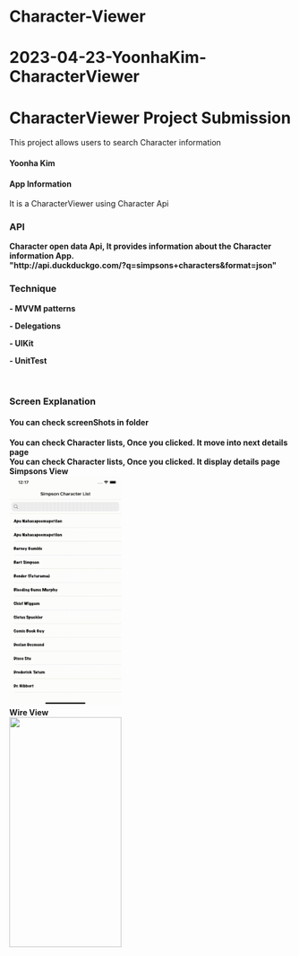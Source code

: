 # Character-Viewer

# 2023-04-23-YoonhaKim-CharacterViewer

# CharacterViewer Project Submission
This project allows users to search Character information

<h4> Yoonha Kim </h4>

<h4>App Information </h4>
It is a CharacterViewer using Character Api

<h3>API</h3>
<div><b>Character open data Api, It provides information about the Character information App. <b></div>
<div></div>
"http://api.duckduckgo.com/?q=simpsons+characters&format=json"

<h3>Technique</h3>
<p>- MVVM patterns</p>
<p>- Delegations</p>
<p>- UIKit </p>
<p>- UnitTest </p>
<p><br></p>

<h3>Screen Explanation</h3>
<h4>You can check screenShots in folder</h3>

<div>You can check Character lists, Once you clicked. It move into next details page</div>

<div>You can check Character lists, Once you clicked. It display details page</div>

<div> Simpsons View </div>
<img src = "https://github.com/Ghostlun/Character-Viewer/blob/master/ScreenGIF/simsonView.gif" width = 200 height = 410/>


<div> Wire View </div>
<img src = "https://github.com/Ghostlun/Character-Viewer/blob/master/ScreenGIF/wireView.gif" width = 200 height = 410/>


